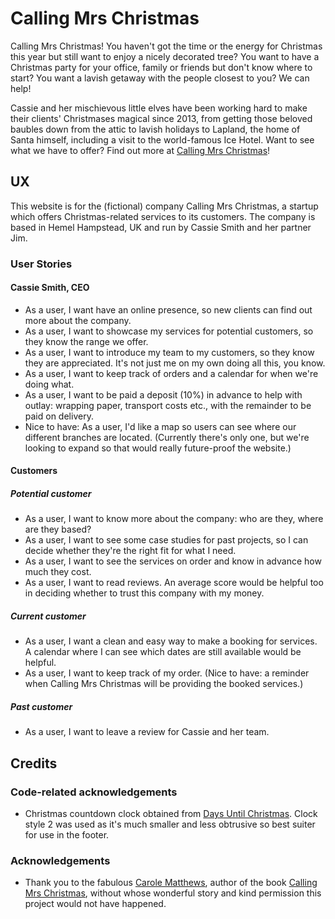 # Calling Mrs Christmas

Calling Mrs Christmas! You haven't got the time or the energy for Christmas this year but still want to enjoy a nicely decorated tree? You want to have a Christmas party for your office, family or friends but don't know where to start? You want a lavish getaway with the people closest to you? We can help!

Cassie and her mischievous little elves have been working hard to make their clients' Christmases magical since 2013, from getting those beloved baubles down from the attic to lavish holidays to Lapland, the home of Santa himself, including a visit to the world-famous Ice Hotel. Want to see what we have to offer? Find out more at [Calling Mrs Christmas](https://callingmrschristmas.herokuapp.com)!

## UX

This website is for the (fictional) company Calling Mrs Christmas, a startup which offers Christmas-related services to its customers. The company is based in Hemel Hampstead, UK and run by Cassie Smith and her partner Jim.

### User Stories

#### Cassie Smith, CEO

- As a user, I want have an online presence, so new clients can find out more about the company.
- As a user, I want to showcase my services for potential customers, so they know the range we offer.
- As a user, I want to introduce my team to my customers, so they know they are appreciated. It's not just me on my own doing all this, you know.
- As a user, I want to keep track of orders and a calendar for when we're doing what.
- As a user, I want to be paid a deposit (10%) in advance to help with outlay: wrapping paper, transport costs etc., with the remainder to be paid on delivery.
- Nice to have: As a user, I'd like a map so users can see where our different branches are located. (Currently there's only one, but we're looking to expand so that would really future-proof the website.)
  <!--Note to self: https://pypi.org/project/django-leaflet/ to integrate Leaflet map
  Tutorial: http://blog.mathieu-leplatre.info/geodjango-maps-with-leaflet.html-->

#### Customers

##### Potential customer

- As a user, I want to know more about the company: who are they, where are they based?
- As a user, I want to see some case studies for past projects, so I can decide whether they're the right fit for what I need.
- As a user, I want to see the services on order and know in advance how much they cost.
- As a user, I want to read reviews. An average score would be helpful too in deciding whether to trust this company with my money.

##### Current customer

- As a user, I want a clean and easy way to make a booking for services. A calendar where I can see which dates are still available would be helpful.
- As a user, I want to keep track of my order. (Nice to have: a reminder when Calling Mrs Christmas will be providing the booked services.)

##### Past customer

- As a user, I want to leave a review for Cassie and her team.
  
<!--

### Wireframes, diagrams...

_This section is also where you would share links to any wireframes, mockups, diagrams etc. that you created as part of the design process. These files should themselves either be included in the project itself (in an separate directory), or just hosted elsewhere online and can be in any format that is viewable inside the browser._

## Features

In this section, you should go over the different parts of your project, and describe each in a sentence or so.

### Existing Features

- Feature 1 - allows users X to achieve Y, by having them fill out Z
- ...

For some/all of your features, you may choose to reference the specific project files that implement them, although this is entirely optional.

In addition, you may also use this section to discuss plans for additional features to be implemented in the future:

### Features Left to Implement

- Another feature idea

## Technologies Used

In this section, you should mention all of the languages, frameworks, libraries, and any other tools that you have used to construct this project. For each, provide its name, a link to its official site and a short sentence of why it was used.

- [JQuery](https://jquery.com)
  - The project uses **JQuery** to simplify DOM manipulation.

## Testing

In this section, you need to convince the assessor that you have conducted enough testing to legitimately believe that the site works well. Essentially, in this part you will want to go over all of your user stories from the UX section and ensure that they all work as intended, with the project providing an easy and straightforward way for the users to achieve their goals.

Whenever it is feasible, prefer to automate your tests, and if you've done so, provide a brief explanation of your approach, link to the test file(s) and explain how to run them.

For any scenarios that have not been automated, test the user stories manually and provide as much detail as is relevant. A particularly useful form for describing your testing process is via scenarios, such as:

1. Contact form:
   1. Go to the "Contact Us" page
   2. Try to submit the empty form and verify that an error message about the required fields appears
   3. Try to submit the form with an invalid email address and verify that a relevant error message appears
   4. Try to submit the form with all inputs valid and verify that a success message appears.

In addition, you should mention in this section how your project looks and works on different browsers and screen sizes.

You should also mention in this section any interesting bugs or problems you discovered during your testing, even if you haven't addressed them yet.

If this section grows too long, you may want to split it off into a separate file and link to it from here.

## Deployment

This section should describe the process you went through to deploy the project to a hosting platform (e.g. GitHub Pages or Heroku).

In particular, you should provide all details of the differences between the deployed version and the development version, if any, including:

- Different values for environment variables (Heroku Config Vars)?
- Different configuration files?
- Separate git branch?

In addition, if it is not obvious, you should also describe how to run your code locally.

-->

## Credits

<!--
### Content
- The text for section Y was copied from the [Wikipedia article Z](https://en.wikipedia.org/wiki/Z)

### Media
- The photos used in this site were obtained from Pexels, specifically:
    - Background:
    - Intro: [Photo by Thanakorn Phanthura](https://www.pexels.com/photo/man-and-woman-standing-beside-christmas-tree-3183385/)
    - About: [Photo by Oleg Magni](https://www.pexels.com/photo/green-christmas-tree-with-baubles-1762887/)
    - Team: [Photo by fauxels](https://www.pexels.com/photo/photo-of-people-leaning-on-wooden-table-3184325/)
    - Placeholder image "Image to be added" edited from [Photo by Tirachard Kumtanom](https://www.pexels.com/photo/black-and-silver-film-camera-on-brown-wooden-surface-733853/)
    - Dog sledding (case study: Lavish Lapland Luxury and Little Gaddesden Gaiety): [Photo by Lars Ley](https://www.pexels.com/photo/sled-pulled-by-dogs-2531014/)
    - Wrapping (service category): [Photo by Pixabay from Pexels](https://www.pexels.com/photo/gift-wrap-paper-wrapping-paper-gift-present-12553/)
    - Catering (service category): [Photo by picjumbo.com from Pexels](https://www.pexels.com/photo/blur-bokeh-candle-christmas-decoration-196648/)
    - Gift-shopping (service category): [Photo by freestocks.org from Pexels](https://www.pexels.com/photo/paper-bags-near-wall-749353/)
    - Decorating (service category): [Photo by Toni Cuenca from Pexels](https://www.pexels.com/photo/green-christmas-tree-688573/)
    - Brown paper packages tied up with string (service): [Photo by Ylanite Koppens from Pexels](https://www.pexels.com/photo/photo-of-two-brown-wrapped-gifts-on-wooden-table-1693650/)
    - Wrapping gifts for adults (service): [Photo by Pixabay from Pexels](https://www.pexels.com/photo/advent-balls-celebration-christmas-264742/)
    - Wrapping gifts for children (service): [Photo by cottonbro from Pexels](https://www.pexels.com/photo/photo-of-girl-sitting-on-white-sofa-with-her-legs-crossed-holding-present-3154345/)
    - Tree Delivery: [Photo by Dids from Pexels](https://www.pexels.com/photo/shallow-focus-photography-of-green-coniferous-tree-2456348/)
    - Tree Decorating: [Photo by cottonbro from Pexels](https://www.pexels.com/photo/two-girls-putting-decorations-on-a-christmas-tree-3154322/)
    - Decorations for Rent: [Photo By Paola L from Pexels](https://www.pexels.com/photo/gray-blue-and-gold-colored-baubles-790155/)

    Images not from Pexels:
    - Staff profile images created on [Cartoonify](https://www.cartoonify.de/)
    - A room at the Ice Hotel (case study: Lavish Lapland Luxury and Little Gaddesden Gaiety): [Photo by By Stephan Herz (User:Stephan_Herz) - Own work, CC BY 2.5 on Wikipedia](https://commons.wikimedia.org/w/index.php?curid=485145)
    - Telephone horn in logo found on [PNG Guru](https://www.pngguru.com/free-transparent-background-png-clipart-vhzzo)

-->

### Code-related acknowledgements

- Christmas countdown clock obtained from [Days Until Christmas](https://www.days-until-christmas.co.uk/website-xmas-countdown.htm). Clock style 2 was used as it's much smaller and less obtrusive so best suiter for use in the footer.

### Acknowledgements

- Thank you to the fabulous [Carole Matthews](https://www.carolematthews.com/), author of the book [Calling Mrs Christmas](https://www.carolematthews.com/books/calling-mrs-christmas/), without whose wonderful story and kind permission this project would not have happened.
